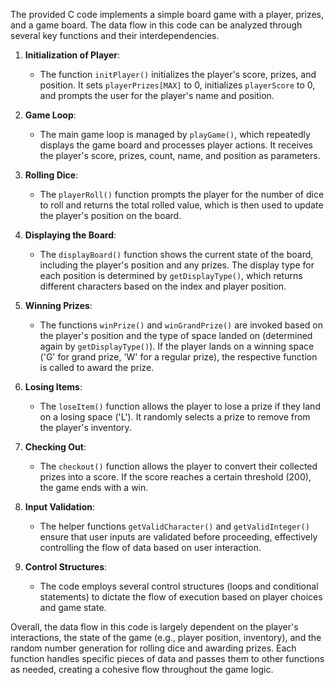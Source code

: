 The provided C code implements a simple board game with a player, prizes, and a game board. The data flow in this code can be analyzed through several key functions and their interdependencies.

1. **Initialization of Player**:
   - The function `initPlayer()` initializes the player's score, prizes, and position. It sets `playerPrizes[MAX]` to 0, initializes `playerScore` to 0, and prompts the user for the player's name and position.

2. **Game Loop**:
   - The main game loop is managed by `playGame()`, which repeatedly displays the game board and processes player actions. It receives the player's score, prizes, count, name, and position as parameters.

3. **Rolling Dice**:
   - The `playerRoll()` function prompts the player for the number of dice to roll and returns the total rolled value, which is then used to update the player's position on the board.

4. **Displaying the Board**:
   - The `displayBoard()` function shows the current state of the board, including the player's position and any prizes. The display type for each position is determined by `getDisplayType()`, which returns different characters based on the index and player position.

5. **Winning Prizes**:
   - The functions `winPrize()` and `winGrandPrize()` are invoked based on the player's position and the type of space landed on (determined again by `getDisplayType()`). If the player lands on a winning space ('G' for grand prize, 'W' for a regular prize), the respective function is called to award the prize.

6. **Losing Items**:
   - The `loseItem()` function allows the player to lose a prize if they land on a losing space ('L'). It randomly selects a prize to remove from the player's inventory.

7. **Checking Out**:
   - The `checkout()` function allows the player to convert their collected prizes into a score. If the score reaches a certain threshold (200), the game ends with a win.

8. **Input Validation**:
   - The helper functions `getValidCharacter()` and `getValidInteger()` ensure that user inputs are validated before proceeding, effectively controlling the flow of data based on user interaction.

9. **Control Structures**:
   - The code employs several control structures (loops and conditional statements) to dictate the flow of execution based on player choices and game state.

Overall, the data flow in this code is largely dependent on the player's interactions, the state of the game (e.g., player position, inventory), and the random number generation for rolling dice and awarding prizes. Each function handles specific pieces of data and passes them to other functions as needed, creating a cohesive flow throughout the game logic.